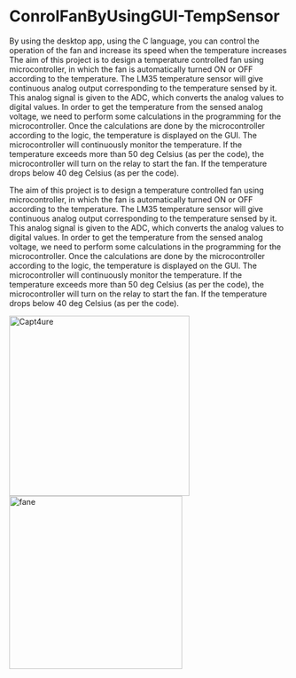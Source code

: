 # ConrolFanByUsingGUI-TempSensor
By using the desktop app, using the C language, you can control the operation of the fan and increase its speed when the temperature increases
The aim of this project is to design a temperature controlled fan using microcontroller,
in which the fan is automatically turned ON or OFF according to the temperature. 
The LM35 temperature sensor will give continuous analog output corresponding to the temperature sensed by it.
This analog signal is given to the ADC, which converts the analog values to digital values.
In order to get the temperature from the sensed analog voltage, we need to perform some calculations in the programming for the microcontroller.
Once the calculations are done by the microcontroller according to the logic, the temperature is displayed on the GUI.
The microcontroller will continuously monitor the temperature.
If the temperature exceeds more than 50 deg Celsius (as per the code), the microcontroller will turn on the relay to start the fan.
If the temperature drops below 40 deg Celsius (as per the code).


The aim of this project is to design a temperature controlled fan using microcontroller,
in which the fan is automatically turned ON or OFF according to the temperature. 
The LM35 temperature sensor will give continuous analog output corresponding to the temperature sensed by it.
This analog signal is given to the ADC, which converts the analog values to digital values.
In order to get the temperature from the sensed analog voltage, we need to perform some calculations in the programming for the microcontroller.
Once the calculations are done by the microcontroller according to the logic, the temperature is displayed on the GUI.
The microcontroller will continuously monitor the temperature.
If the temperature exceeds more than 50 deg Celsius (as per the code), the microcontroller will turn on the relay to start the fan.
If the temperature drops below 40 deg Celsius (as per the code).


<img width="325" alt="Capt4ure" src="https://user-images.githubusercontent.com/48031643/96790419-0ebc3f80-13f7-11eb-86d9-c79051f9ff9d.PNG">

<img width="312" alt="fane" src="https://user-images.githubusercontent.com/48031643/96790583-55119e80-13f7-11eb-9ee1-1e2db5922b09.PNG">
